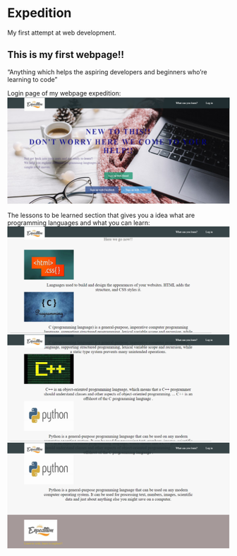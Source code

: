 # Expedition
My first attempt at web development.

## This is my first webpage!!

“Anything which helps the aspiring developers and beginners who’re learning to code”


Login page of my webpage expedition: 
![](images/Capture1.PNG)



The lessons to be learned section that gives you a idea what are programming languages and what you can learn:
![](images/Capture3.PNG)
![](images/Capture4.PNG)
![](images/Capture5.PNG)
